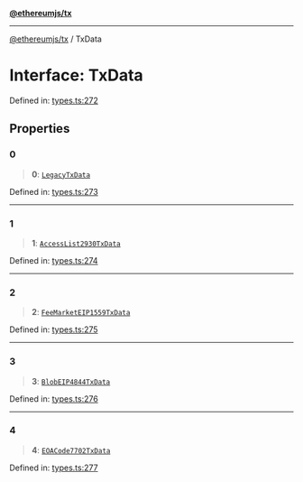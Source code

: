 [**@ethereumjs/tx**](../README.md)

***

[@ethereumjs/tx](../README.md) / TxData

# Interface: TxData

Defined in: [types.ts:272](https://github.com/ethereumjs/ethereumjs-monorepo/blob/master/packages/tx/src/types.ts#L272)

## Properties

### 0

> **0**: [`LegacyTxData`](../type-aliases/LegacyTxData.md)

Defined in: [types.ts:273](https://github.com/ethereumjs/ethereumjs-monorepo/blob/master/packages/tx/src/types.ts#L273)

***

### 1

> **1**: [`AccessList2930TxData`](AccessList2930TxData.md)

Defined in: [types.ts:274](https://github.com/ethereumjs/ethereumjs-monorepo/blob/master/packages/tx/src/types.ts#L274)

***

### 2

> **2**: [`FeeMarketEIP1559TxData`](FeeMarketEIP1559TxData.md)

Defined in: [types.ts:275](https://github.com/ethereumjs/ethereumjs-monorepo/blob/master/packages/tx/src/types.ts#L275)

***

### 3

> **3**: [`BlobEIP4844TxData`](BlobEIP4844TxData.md)

Defined in: [types.ts:276](https://github.com/ethereumjs/ethereumjs-monorepo/blob/master/packages/tx/src/types.ts#L276)

***

### 4

> **4**: [`EOACode7702TxData`](EOACode7702TxData.md)

Defined in: [types.ts:277](https://github.com/ethereumjs/ethereumjs-monorepo/blob/master/packages/tx/src/types.ts#L277)
